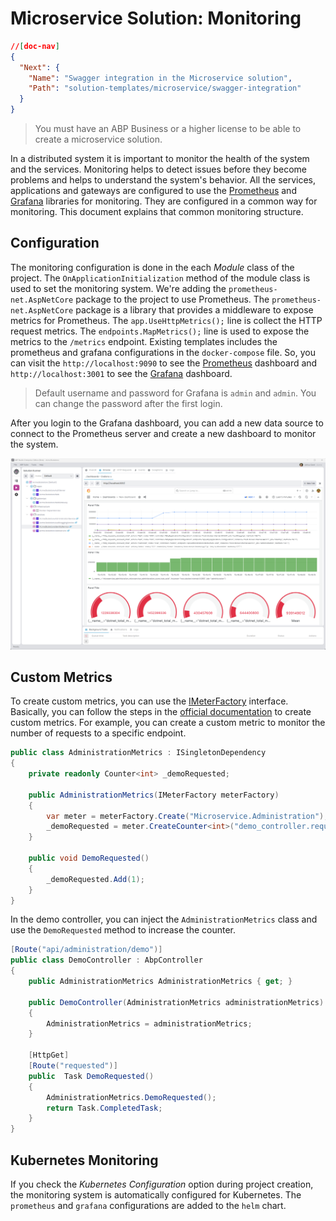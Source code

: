 # Microservice Solution: Monitoring

````json
//[doc-nav]
{
  "Next": {
    "Name": "Swagger integration in the Microservice solution",
    "Path": "solution-templates/microservice/swagger-integration"
  }
}
````

> You must have an ABP Business or a higher license to be able to create a microservice solution.

In a distributed system it is important to monitor the health of the system and the services. Monitoring helps to detect issues before they become problems and helps to understand the system's behavior. All the services, applications and gateways are configured to use the [Prometheus](https://prometheus.io/) and [Grafana](https://grafana.com/) libraries for monitoring. They are configured in a common way for monitoring. This document explains that common monitoring structure.

## Configuration

The monitoring configuration is done in the each *Module* class of the project. The `OnApplicationInitialization` method of the module class is used to set the monitoring system. We're adding the `prometheus-net.AspNetCore` package to the project to use Prometheus. The `prometheus-net.AspNetCore` package is a library that provides a middleware to expose metrics for Prometheus. The `app.UseHttpMetrics();` line is collect the HTTP request metrics. The `endpoints.MapMetrics();` line is used to expose the metrics to the `/metrics` endpoint. Existing templates includes the prometheus and grafana configurations in the `docker-compose` file. So, you can visit the `http://localhost:9090` to see the [Prometheus](https://prometheus.io/) dashboard and `http://localhost:3001` to see the [Grafana](https://grafana.com/) dashboard. 

> Default username and password for Grafana is `admin` and `admin`. You can change the password after the first login.

After you login to the Grafana dashboard, you can add a new data source to connect to the Prometheus server and create a new dashboard to monitor the system. 

![grafana-dashboard](./images/grafana-dashboard.png)

## Custom Metrics

To create custom metrics, you can use the [IMeterFactory](https://learn.microsoft.com/en-us/dotnet/api/system.diagnostics.metrics.imeterfactory) interface. Basically, you can follow the steps in the [official documentation](https://learn.microsoft.com/en-us/dotnet/core/diagnostics/metrics-instrumentation) to create custom metrics. For example, you can create a custom metric to monitor the number of requests to a specific endpoint.

```csharp
public class AdministrationMetrics : ISingletonDependency
{
    private readonly Counter<int> _demoRequested;

    public AdministrationMetrics(IMeterFactory meterFactory)
    {
        var meter = meterFactory.Create("Microservice.Administration");
        _demoRequested = meter.CreateCounter<int>("demo_controller.requested");
    }

    public void DemoRequested()
    {
        _demoRequested.Add(1);
    }
}
```

In the demo controller, you can inject the `AdministrationMetrics` class and use the `DemoRequested` method to increase the counter.

```csharp
[Route("api/administration/demo")]
public class DemoController : AbpController
{
    public AdministrationMetrics AdministrationMetrics { get; }

    public DemoController(AdministrationMetrics administrationMetrics)
    {
        AdministrationMetrics = administrationMetrics;
    }

    [HttpGet]
    [Route("requested")]
    public  Task DemoRequested()
    {
        AdministrationMetrics.DemoRequested();
        return Task.CompletedTask;
    }
}
```

## Kubernetes Monitoring

If you check the *Kubernetes Configuration* option during project creation, the monitoring system is automatically configured for Kubernetes. The `prometheus` and `grafana` configurations are added to the `helm` chart.